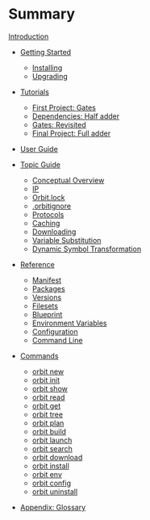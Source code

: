 # Summary

[Introduction](./index.md)

- [Getting Started](./starting/starting.md)
    - [Installing](./starting/installing.md)
    - [Upgrading](./starting/upgrading.md)

- [Tutorials](./tutorials/tutorials.md)
    - [First Project: Gates](./tutorials/first_project.md)
    - [Dependencies: Half adder](./tutorials/dependencies.md)
    - [Gates: Revisited](./tutorials/gates_revisited.md)
    - [Final Project: Full adder](./tutorials/final_project.md)

- [User Guide](./user/user.md)
    <!-- - [Develop IP](./user/develop_ip.md) -->
    <!-- - [Use IP](./user/use_ip.md) -->
    <!-- - [Share IP](./user/share_ip.md) -->
    <!-- - [Make Channels](./user/make_channels.md) -->
    <!-- - [Create Plugins](./user/creating_plugins.md) -->

- [Topic Guide](./topic/topic.md)
    - [Conceptual Overview](./topic/concept.md)
    - [IP](./topic/1_ip.md)
    - [Orbit.lock](./topic/5_orbitlock.md)
    - [.orbitignore](./topic/orbitignore.md)
    - [Protocols](./topic/protocols.md)
    - [Caching](./topic/caching.md)
    - [Downloading](./topic/downloading.md)
    - [Variable Substitution](./topic/var_sub.md)
    - [Dynamic Symbol Transformation](./topic/dst.md)

- [Reference](./reference/reference.md)
    - [Manifest](./reference/manifest.md)
    - [Packages](./reference/packages.md)
    - [Versions](./reference/versions.md)
    - [Filesets](./reference/filesets.md)
    - [Blueprint](./reference/blueprint.md)
    - [Environment Variables](./reference/environment_variables.md)
    - [Configuration](./reference/configuration.md)
    - [Command Line](./reference/command_line.md)

- [Commands](./commands/commands.md)
    - [orbit new](./commands/new.md) <!-- DONE -->
    - [orbit init](./commands/init.md) 
    - [orbit show](./commands/show.md)
    - [orbit read](./commands/read.md)
    - [orbit get](./commands/get.md)
    - [orbit tree](./commands/tree.md)
    - [orbit plan](./commands/plan.md) <!-- DONE -->
    - [orbit build](./commands/build.md) <!-- DONE -->
    - [orbit launch](./commands/launch.md)
    - [orbit search](./commands/search.md)
    - [orbit download](./commands/download.md) <!-- DONE -->
    - [orbit install](./commands/install.md) <!-- DONE -->
    - [orbit env](./commands/env.md)
    - [orbit config](./commands/config.md) <!-- DONE -->
    - [orbit uninstall](./commands/uninstall.md)
    
- [Appendix: Glossary](./glossary.md)
